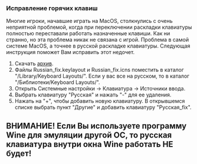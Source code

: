 ### Исправление горячих клавиш

Многие игроки, начавшие играть на MacOS, столкнулись с очень неприятной проблемой, когда при переключении раскладки клавиатуры полностью переставали работать назначенные клавиши.
Как ни странно, но эта проблема никак не связана с игрой. Проблема в самой системе MacOS, а точнее в русской раскладке клавиатуры. Следующая инструкция поможет Вам исправить этот недочет.

1. Скачать [архив](https://drive.google.com/open?id=1wfGtaVQYdcUiLNE_IBvZRGd6dhYoHOOT).
2. Файлы Russian_fix.keylayout и Russian_fix.icns поместить в каталог "/Library/Keyboard Layouts/". Если у вас все на русском, то в каталог "/Библиотеки/Keyboard Layouts/".
3. Открыть Системные настройки -> Клавиатура -> Источники ввода.
4. Выбрать клавиатуру "Русская" и нажать "-" для ее удаления.
5. Нажать на "+", чтобы добавить новую клавиатуру. В открывшемся списке выбрать пункт "Другие" и добавить клавиатуру "Русская_fix".

## ВНИМАНИЕ! Если Вы используете программу Wine для эмуляции другой ОС, то русская клавиатура внутри окна Wine работать НЕ будет!